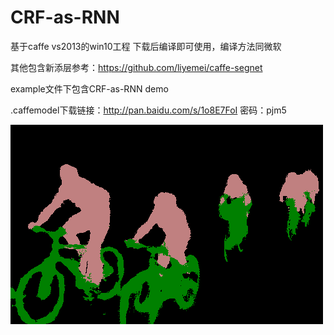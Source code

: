 # CRF-as-RNN
<Conditional Random Fields as Recurrent Neural Networks>
 基于caffe vs2013的win10工程
下载后编译即可使用，编译方法同微软

其他包含新添层参考：https://github.com/liyemei/caffe-segnet

example文件下包含CRF-as-RNN demo

.caffemodel下载链接：http://pan.baidu.com/s/1o8E7FoI 密码：pjm5

![image](https://github.com/liyemei/CRF-as-RNN/blob/master/examples/CRF/matlab-scripts/output.png?raw=true)
 
